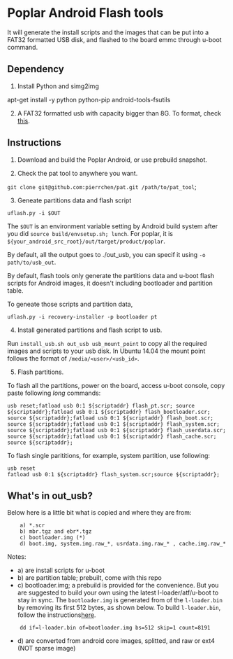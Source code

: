 # Poplar Android Flash tools

It will generate the install scripts and the images that can be put into a FAT32 formatted USB disk, and flashed to the board emmc through u-boot command.

## Dependency

1. Install Python and simg2img

apt-get install -y python python-pip android-tools-fsutils

2. A FAT32 formatted usb with capacity bigger than 8G. To format, check [this](https://askubuntu.com/questions/22381/how-to-format-a-usb-flash-drive).

## Instructions

1. Download and build the Poplar Android, or use prebuild snapshot.

2. Check the pat tool to anywhere you want. 

`git clone git@github.com:pierrchen/pat.git /path/to/pat_tool`;

3. Geneate partitions data and flash script

``` 
uflash.py -i $OUT
```

The `$OUT` is an environment variable setting by Android build system after you did `source build/envsetup.sh; lunch`. For poplar, it is `${your_android_src_root}/out/target/product/poplar`.

By default, all the output goes to ./out_usb, you can specif it using `-o path/to/usb_out`.

By default, flash tools only generate the partitions data and u-boot flash scripts for Android images, it doesn't including bootloader and partition table.

To geneate those scripts and partition data,

```
uflash.py -i recovery-installer -p bootloader pt
```

4. Install generated partitions and flash script to usb.

Run `install_usb.sh out_usb usb_mount_point` to copy all the required images and scripts to your usb disk. In Ubuntu 14.04 the mount point follows the format of `/media/<user>/<usb_id>`.

5. Flash partitions.
 
To flash all the partitions, power on the board, access u-boot console, copy paste following *long* commands:

```
usb reset;fatload usb 0:1 ${scriptaddr} flash_pt.scr; source ${scriptaddr};fatload usb 0:1 ${scriptaddr} flash_bootloader.scr; source ${scriptaddr};fatload usb 0:1 ${scriptaddr} flash_boot.scr; source ${scriptaddr};fatload usb 0:1 ${scriptaddr} flash_system.scr; source ${scriptaddr};fatload usb 0:1 ${scriptaddr} flash_userdata.scr; source ${scriptaddr};fatload usb 0:1 ${scriptaddr} flash_cache.scr; source ${scriptaddr};
```

To flash single parititions, for example, system partition, use following:

```
usb reset
fatload usb 0:1 ${scriptaddr} flash_system.scr;source ${scriptaddr};
```

## What's in out_usb?

Below here is a little bit what is copied and where they are from:

```
    a) *.scr
    b) mbr.tgz and ebr*.tgz
    c) bootloader.img (*)
    d) boot.img, system.img.raw_*, usrdata.img.raw_* , cache.img.raw_*
```

Notes:
- a) are install scripts for u-boot
- b) are partition table; prebuilt, come with this repo
- c) bootloader.img; a prebuild is provided for the convenience. But you are suggested to build your own using the latest l-loader/atf/u-boot to stay in sync. The `bootloader.img` is generated from of the `l-loader.bin` by removing its first 512 bytes, as shown below. To build `l-loader.bin`, follow the instructions[here](https://github.com/Linaro/poplar-tools/blob/latest/build_instructions.md).

```
    dd if=l-loader.bin of=bootloader.img bs=512 skip=1 count=8191
```
- d) are converted from android core images, splitted, and raw or ext4 (NOT sparse image)
